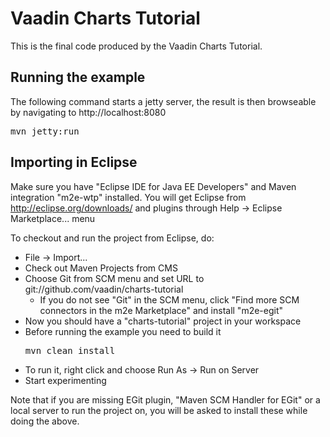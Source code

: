 Vaadin Charts Tutorial
=========================

This is the final code produced by the Vaadin Charts Tutorial.

Running the example
-------------------
The following command starts a jetty server, the result is then browseable by navigating to http://localhost:8080
<pre>mvn jetty:run</pre>


Importing in Eclipse
--------------------
Make sure you have "Eclipse IDE for Java EE Developers" and Maven integration "m2e-wtp" installed. You will get Eclipse from http://eclipse.org/downloads/ and plugins through Help -> Eclipse Marketplace... menu

To checkout and run the project from Eclipse, do:
- File -> Import...
- Check out Maven Projects from CMS
- Choose Git from SCM menu and set URL to git://github.com/vaadin/charts-tutorial
  - If you do not see "Git" in the SCM menu, click "Find more SCM connectors in the m2e Marketplace" and install "m2e-egit"
- Now you should have a "charts-tutorial" project in your workspace
- Before running the example you need to build it
  <pre>mvn clean install</pre>
- To run it, right click and choose Run As -> Run on Server
- Start experimenting

Note that if you are missing EGit plugin, "Maven SCM Handler for EGit" or a local server to run the project on, you will be asked to install these while doing the above.